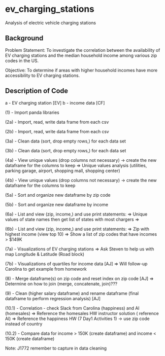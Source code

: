 # ev_charging_stations
Analysis of electric vehicle charging stations

## Background

Problem Statement: To investigate the correlation between the availability of EV charging stations and the median household income among various zip codes in the US.

Objective: To determine if areas with higher household incomes have more accessibility to EV charging stations.

## Description of Code
a - EV charging station [EV]
b - income data [CF]

(1) - Import panda libraries

(2a) - Import, read, write data frame from each csv

(2b) - Import, read, write data frame from each csv

(3a) - Clean data (sort, drop empty rows,) for each data set

(3b) - Clean data (sort, drop empty rows,) for each data set

(4a) - View unique values (drop columns not necessary) -> create the new dataframe for the columns to keep
    => Unique values analysis (utilities, parking garage, airport, shopping mall, shopping center)

(4b) - View unique values (drop columns not necessary) -> create the new dataframe for the columns to keep

(5a) - Sort and organize new dataframe by zip code

(5b) - Sort and organize new dataframe by income

(6a) - List and view (zip, income,) and use print statements:
    => Unique values of state names then get list of states with most chargers
    => 

(6b) - List and view (zip, income,) and use print statements:
    => Zip with highest income (view top 10)
    => Show a list of zip codes that have incomes > $149K
     
(7a) - Visualizations of EV charging stations
    => Ask Steven to help us with map Longitude & Latitude (Road block)
    
(7b) - Visualizations of quartiles for income data [AJ] 
    => Will follow-up Carolina to get example from homework

(8) - Merge dataframe(s) on zip code and reset index on zip code [AJ]
    => Determine on how to join (merge, concatenate, join)???
    
(9) - Clean (higher salary dataframe) and rename dataframe (final dataframe to perform regression analysis) [AJ]

(10.1) - Correlation - check Slack from Carolina (happiness) and Al (homesales)
    =>  Reference the homesales HW instructor solution ( reference Al)
    =>  Reference the happiness HW (7 Day1 Activities 1) -> use zip code instead of country
    
(10.2) - Compare data for income > 150K (create dataframe) and income < 150K (create dataframe)

    





Note:  J1772 remember to capture in data cleaning
